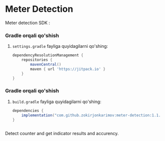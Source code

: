 # Meter Detection

Meter detection SDK :

### Gradle orqali qo'shish

1. `settings.gradle` fayliga quyidagilarni qo'shing:
   ```gradle
   dependencyResolutionManagement {
       repositories {
           mavenCentral()
           maven { url 'https://jitpack.io' }
       }
   }

### Gradle orqali qo'shish

1. `build.gradle` fayliga quyidagilarni qo'shing:
   ```gradle
   dependencies {
       implementation("com.github.zokirjonkarimov:meter-detection:1.1.0")
   }
   


Detect counter and get indicator results and accurency.
